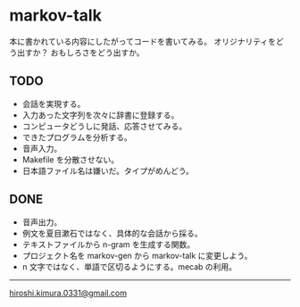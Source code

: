 # markov-talk

本に書かれている内容にしたがってコードを書いてみる。
オリジナリティをどう出すか？
おもしろさをどう出すか。

## TODO

* 会話を実現する。
* 入力あった文字列を次々に辞書に登録する。
* コンピュータどうしに発話、応答させてみる。
* できたプログラムを分析する。
* 音声入力。
* Makefile を分散させない。
* 日本語ファイル名は嫌いだ。タイプがめんどう。

## DONE

* 音声出力。
* 例文を夏目漱石ではなく、具体的な会話から採る。
* テキストファイルから n-gram を生成する関数。
* プロジェクト名を markov-gen から markov-talk に変更しよう。
* n 文字ではなく、単語で区切るようにする。mecab の利用。

---
hiroshi.kimura.0331@gmail.com

